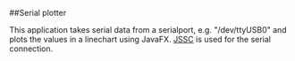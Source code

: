 ##Serial plotter

This application takes serial data from a serialport, e.g. "/dev/ttyUSB0" and plots the values in a linechart using JavaFX.
[JSSC](https://github.com/scream3r/java-simple-serial-connector) is used for the serial connection.